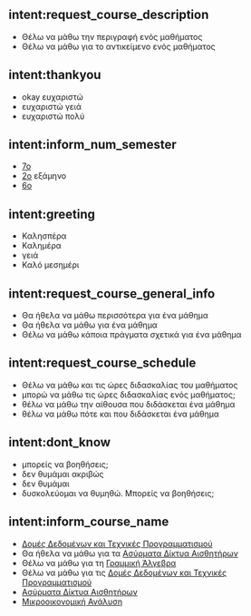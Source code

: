 ## intent:request_course_description
- Θέλω να μάθω την περιγραφή ενός μαθήματος
- Θέλω να μάθω για το αντικείμενο ενός μαθήματος

## intent:thankyou
- okay ευχαριστώ
- ευχαριστώ γειά
- ευχαριστώ πολύ

## intent:inform_num_semester
- [7ο](num_semester)
- [2ο](num_semester) εξάμηνο
- [6ο](num_semester)

## intent:greeting
- Καλησπέρα
- Καλημέρα
- γειά
- Καλό μεσημέρι

## intent:request_course_general_info
- Θα ήθελα να μάθω περισσότερα για ένα μάθημα
- Θα ήθελα να μάθω για ένα μάθημα
- Θέλω να μάθω κάποια πράγματα σχετικά για ένα μάθημα

## intent:request_course_schedule
- Θέλω να μάθω και τις ώρες διδασκαλίας του μαθήματος
- μπορώ να μάθω τις ώρες διδασκαλίας ενός μαθήματος;
- θέλω να μάθω την αίθουσα που διδάσκεται ένα μάθημα
- θέλω να μάθω πότε και που διδάσκεται ένα μάθημα

## intent:dont_know
- μπορείς να βοηθήσεις;
- δεν θυμάμαι ακριβώς
- δεν θυμάμαι
- δυσκολεύομαι να θυμηθώ. Μπορείς να βοηθήσεις;

## intent:inform_course_name
- [Δομές Δεδομένων και Τεχνικές Προγραμματισμού](course_name)
- Θα ήθελα να μάθω για τα [Ασύρματα Δίκτυα Αισθητήρων](course_name)
- Θέλω να μάθω για τη [Γραμμική Άλγεβρα](course_name)
- Θέλω να μάθω για τις [Δομές Δεδομένων και Τεχνικές Προγραμματισμού](course_name)
- [Ασύρματα Δίκτυα Αισθητήρων](course_name)
- [Μικροοικονομική Ανάλυση](course_name)
